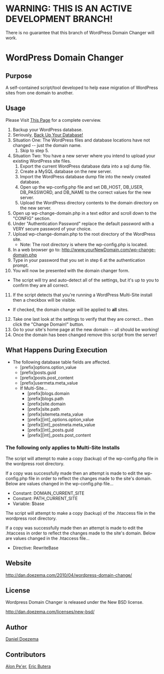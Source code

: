 # WARNING: THIS IS AN ACTIVE DEVELOPMENT BRANCH!
There is no guarantee that this branch of WordPress Domain Changer will work.

# WordPress Domain Changer

## Purpose

A self-contained script/tool developed to help ease migration of WordPress sites from one domain to another.

## Usage

Please Visit [This Page](http://dan.doezema.com/2010/04/wordpress-domain-change/) for a complete overview.

1. Backup your WordPress database.
2. Seriously, [Back Up Your Database!](http://codex.wordpress.org/Backing_Up_Your_Database)
3. Situation One: The WordPress files and database locations have not changed -- just the domain name.
   1. Skip to step 5.
4. Situation Two: You have a new server where you intend to upload your existing WordPress site files.
   1. Export the current WordPress database data into a sql dump file.
   2. Create a MySQL database on the new server.
   3. Import the WordPress database dump file into the newly created database.
   4. Open up the wp-config.php file and set DB\_HOST, DB\_USER, DB\_PASSWORD, and DB\_NAME to the correct values for the new server.
   5. Upload the WordPress directory contents to the domain directory on the new server.
5. Open up wp-change-domain.php in a text editor and scroll down to the "CONFIG" section.
6. Under "Authentication Password" replace the default password with a VERY secure password of your choice.
7. Upload wp-change-domain.php to the root directory of the WordPress site.
   * Note: The root directory is where the wp-config.php is located.
8. In a web browser go to: http://www.yourNewDomain.com/wp-change-domain.php
9. Type in your password that you set in step 6 at the authentication prompt.
10. You will now be presented with the domain changer form.
   * The script will try and auto-detect all of the settings, but it's up to you to confirm they are all correct.
11. If the script detects that you're running a WordPress Multi-Site install then a checkbox will be visible.
   * If checked, the domain change will be applied to **all** sites.
12. Take one last look at the settings to verify that they are correct... then click the "Change Domain!" button.
13. Go to your site's home page at the new domain -- all should be working!
14. Once the domain has been changed remove this script from the server!

## What Happens During Execution

* The following database table fields are affected.
   * [prefix]options.option\_value
   * [prefix]posts.guid
   * [prefix]posts.post\_content
   * [prefix]usermeta.meta\_value
   * If Multi-Site... 
      * [prefix]blogs.domain
      * [prefix]blogs.path
      * [prefix]site.domain
      * [prefix]site.path
      * [prefix]sitemeta.meta\_value
      * [prefix][int]\_options.option\_value
      * [prefix][int]\_postmeta.meta\_value
      * [prefix][int]\_posts.guid
      * [prefix][int]\_posts.post\_content
      
### The following only applies to Multi-Site Installs

The script will attempt to make a copy (backup) of the wp-config.php file in the wordpress root directory. 

If a copy was successfully made then an attempt is made to edit the wp-config.php file in order to reflect the changes made to the site's domain. Below are values changed in the wp-config.php file...

* Constant: DOMAIN\_CURRENT\_SITE
* Constant: PATH\_CURRENT\_SITE
* Variable: $base
    
The script will attempt to make a copy (backup) of the .htaccess file in the wordpress root directory. 

If a copy was successfully made then an attempt is made to edit the .htaccess in order to reflect the changes made to the site's domain. Below are values changed in the .htaccess file...

* Directive: RewriteBase

## Website

http://dan.doezema.com/2010/04/wordpress-domain-change/

## License

Wordpress Domain Changer is released under the New BSD license.

http://dan.doezema.com/licenses/new-bsd/

## Author

[Daniel Doezema](http://dan.doezema.com)

## Contributors 

[Alon Pe'er](http://alonpeer.com), [Eric Butera](http://ericbutera.us)